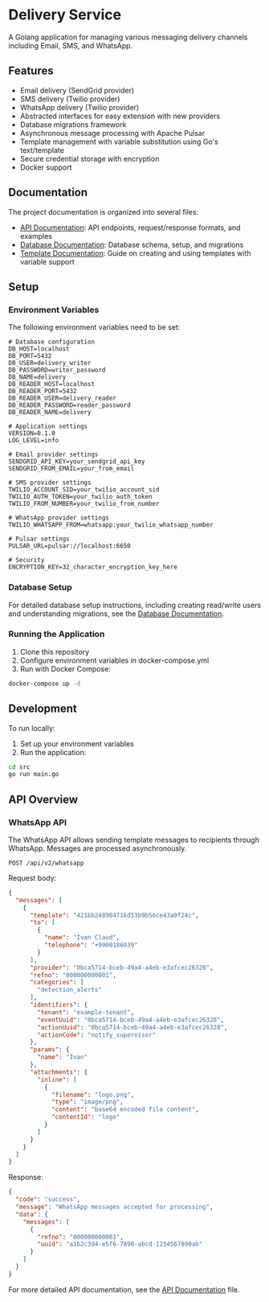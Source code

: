 # Delivery Service

A Golang application for managing various messaging delivery channels including Email, SMS, and WhatsApp.

## Features

- Email delivery (SendGrid provider)
- SMS delivery (Twilio provider)
- WhatsApp delivery (Twilio provider)
- Abstracted interfaces for easy extension with new providers
- Database migrations framework
- Asynchronous message processing with Apache Pulsar
- Template management with variable substitution using Go's text/template
- Secure credential storage with encryption
- Docker support

## Documentation

The project documentation is organized into several files:

- [API Documentation](docs/api.md): API endpoints, request/response formats, and examples
- [Database Documentation](docs/database.md): Database schema, setup, and migrations
- [Template Documentation](docs/templates.md): Guide on creating and using templates with variable support

## Setup

### Environment Variables

The following environment variables need to be set:

```
# Database configuration
DB_HOST=localhost
DB_PORT=5432
DB_USER=delivery_writer
DB_PASSWORD=writer_password
DB_NAME=delivery
DB_READER_HOST=localhost
DB_READER_PORT=5432
DB_READER_USER=delivery_reader
DB_READER_PASSWORD=reader_password
DB_READER_NAME=delivery

# Application settings
VERSION=0.1.0
LOG_LEVEL=info

# Email provider settings
SENDGRID_API_KEY=your_sendgrid_api_key
SENDGRID_FROM_EMAIL=your_from_email

# SMS provider settings
TWILIO_ACCOUNT_SID=your_twilio_account_sid
TWILIO_AUTH_TOKEN=your_twilio_auth_token
TWILIO_FROM_NUMBER=your_twilio_from_number

# WhatsApp provider settings
TWILIO_WHATSAPP_FROM=whatsapp:your_twilio_whatsapp_number

# Pulsar settings
PULSAR_URL=pulsar://localhost:6650

# Security
ENCRYPTION_KEY=32_character_encryption_key_here
```

### Database Setup

For detailed database setup instructions, including creating read/write users and understanding migrations, see the [Database Documentation](docs/database.md).

### Running the Application

1. Clone this repository
2. Configure environment variables in docker-compose.yml
3. Run with Docker Compose:

```bash
docker-compose up -d
```

## Development

To run locally:

1. Set up your environment variables
2. Run the application:

```bash
cd src
go run main.go
```

## API Overview

### WhatsApp API

The WhatsApp API allows sending template messages to recipients through WhatsApp. Messages are processed asynchronously.

```
POST /api/v2/whatsapp
```

Request body:

```json
{
  "messages": [
    {
      "template": "421bb248904716d53b9b56ce43a0f24c",
      "to": [
        {
          "name": "Ivan Claud",
          "telephone": "+9900186039"
        }
      ],
      "provider": "0bca5714-bceb-49a4-a4eb-e3afcec26328",
      "refno": "000000000001",
      "categories": [
        "detection_alerts"
      ],
      "identifiers": {
        "tenant": "example-tenant",
        "eventUuid": "0bca5714-bceb-49a4-a4eb-e3afcec26328",
        "actionUuid": "0bca5714-bceb-49a4-a4eb-e3afcec26328",
        "actionCode": "notify_supervisor"
      },
      "params": {
        "name": "Ivan"
      },
      "attachments": {
        "inline": [
          {
            "filename": "logo.png",
            "type": "image/png",
            "content": "base64 encoded file content",
            "contentId": "logo"
          }
        ]
      }
    }
  ]
}
```

Response:

```json
{
  "code": "success",
  "message": "WhatsApp messages accepted for processing",
  "data": {
    "messages": [
      {
        "refno": "000000000001",
        "uuid": "a1b2c3d4-e5f6-7890-abcd-1234567890ab"
      }
    ]
  }
}
```

For more detailed API documentation, see the [API Documentation](docs/api.md) file.
